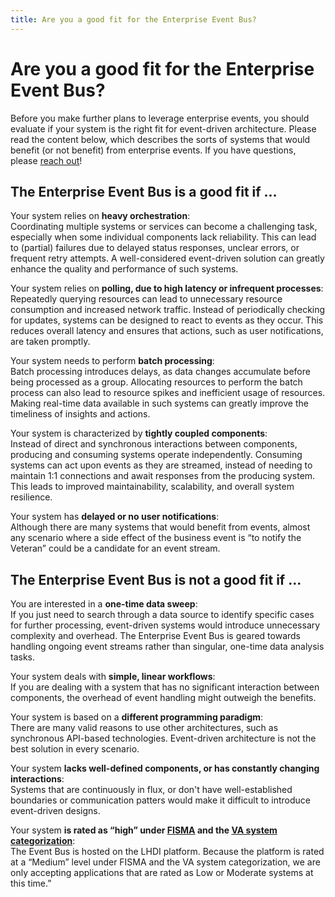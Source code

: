 ```yaml
---
title: Are you a good fit for the Enterprise Event Bus?
---
```


# Are you a good fit for the Enterprise Event Bus?

Before you make further plans to leverage enterprise events, you should evaluate if your system is the right fit for event-driven architecture. Please read the content below, which describes the sorts of systems that would benefit (or not benefit) from enterprise events. If you have questions, please [reach out](https://department-of-veterans-affairs.github.io/ves-event-bus-developer-portal/get-support/)!

## The Enterprise Event Bus is a good fit if ...

Your system relies on **heavy orchestration**:<br/>
Coordinating multiple systems or services can become a challenging task, especially when some individual components lack reliability. This can lead to (partial) failures due to delayed status responses, unclear errors, or frequent retry attempts. A well-considered event-driven solution can greatly enhance the quality and performance of such systems.

Your system relies on **polling, due to high latency or infrequent processes**:<br/>
Repeatedly querying resources can lead to unnecessary resource consumption and increased network traffic. Instead of periodically checking for updates, systems can be designed to react to events as they occur. This reduces overall latency and ensures that actions, such as user notifications, are taken promptly.

Your system needs to perform **batch processing**:<br/>
Batch processing introduces delays, as data changes accumulate before being processed as a group. Allocating resources to perform the batch process can also lead to resource spikes and inefficient usage of resources. Making real-time data available in such systems can greatly improve the timeliness of insights and actions.

Your system is characterized by **tightly coupled components**:<br/>
Instead of direct and synchronous interactions between components, producing and consuming systems operate independently. Consuming systems can act upon events as they are streamed, instead of needing to maintain 1:1 connections and await responses from the producing system. This leads to improved maintainability, scalability, and overall system resilience.

Your system has **delayed or no user notifications**:<br/>
Although there are many systems that would benefit from events, almost any scenario where a side effect of the business event is “to notify the Veteran” could be a candidate for an event stream.

## The Enterprise Event Bus is not a good fit if ...

You are interested in a **one-time data sweep**:<br/>
If you just need to search through a data source to identify specific cases for further processing, event-driven systems would introduce unnecessary complexity and overhead. The Enterprise Event Bus is geared towards handling ongoing event streams rather than singular, one-time data analysis tasks.

Your system deals with **simple, linear workflows**:<br/>
If you are dealing with a system that has no significant interaction between components, the overhead of event handling might outweigh the benefits.

Your system is based on a **different programming paradigm**:<br/>
There are many valid reasons to use other architectures, such as synchronous API-based technologies. Event-driven architecture is not the best solution in every scenario.

Your system **lacks well-defined components, or has constantly changing interactions**:<br/>
Systems that are continuously in flux, or don't have well-established boundaries or communication patters would make it difficult to introduce event-driven designs.

Your system **is rated as “high” under [FISMA](https://security.cms.gov/learn/federal-information-security-management-act-fisma) and the [VA system categorization](https://jubilant-succotash-m55rqe7.pages.github.io/categorization/)**:<br/> 
The Event Bus is hosted on the LHDI platform. Because the platform is rated at a “Medium” level under FISMA and the VA system categorization, we are only accepting applications that are rated as Low or Moderate systems at this time.”

